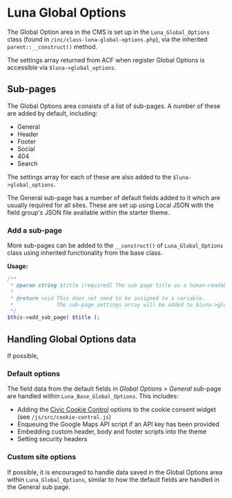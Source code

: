 # Luna Global Options

The Global Option area in the CMS is set up in the `Luna_Global_Options` class (found in `/inc/class-luna-global-options.php`), via the inherited `parent::__construct()` method. 

The settings array returned from ACF when register Global Options is accessible via `$luna->global_options`.

## Sub-pages

The Global Options area consists of a list of sub-pages. A number of these are added by default, including:

- General
- Header
- Footer
- Social
- 404
- Search

The settings array for each of these are also added to the `$luna->global_options`.

The General sub-page has a number of default fields added to it which are usually required for all sites. These are set up using Local JSON with the field group's JSON file available within the starter theme.

### Add a sub-page 

More sub-pages can be added to the `__construct()` of `Luna_Global_Options` class using inherited functionality from the base class.

**Usage:**
```php
/**
 * @param string $title [required] The sub page title as a human-readable string.
 *
 * @return void This does not need to be assigned to a variable.
 *              The sub-page settings array will be added to $luna->global_options.
 */
$this->add_sub_page( $title );
```

## Handling Global Options data

If possible, 

### Default options

The field data from the default fields in *Global Options > General* sub-page are handled within `Luna_Base_Global_Options`. This includes:

- Adding the [Civic Cookie Control](https://www.civicuk.com/cookie-control/documentation) options to the cookie consent widget (see `/js/src/cookie-control.js`)
- Enqueuing the Google Maps API script if an API key has been provided
- Embedding custom header, body and footer scripts into the theme
- Setting security headers

### Custom site options

If possible, it is encouraged to handle data saved in the Global Options area within `Luna_Global_Options`, similar to how the default fields are handled in the General sub page.
